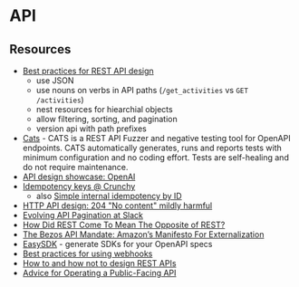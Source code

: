 # API

## Resources

- [Best practices for REST API design](https://stackoverflow.blog/2020/03/02/best-practices-for-rest-api-design/)
  - use JSON
  - use nouns on verbs in API paths (`/get_activities` vs `GET /activities`)
  - nest resources for hiearchial objects
  - allow filtering, sorting, and pagination
  - version api with path prefixes
- [Cats](https://github.com/Endava/cats) - CATS is a REST API Fuzzer and negative testing tool for OpenAPI endpoints. CATS automatically generates, runs and reports tests with minimum configuration and no coding effort. Tests are self-healing and do not require maintenance.
- [API design showcase: OpenAI](https://brandur.org/fragments/openai-api)
- [Idempotency keys @ Crunchy](https://brandur.org/fragments/idempotency-keys-crunchy)
  - also [Simple internal idempotency by ID](https://brandur.org/fragments/simple-internal-idempotency)
- [HTTP API design: 204 "No content" mildly harmful](https://brandur.org/fragments/http-api-204s)
- [Evolving API Pagination at Slack](https://slack.engineering/evolving-api-pagination-at-slack/)
- [How Did REST Come To Mean The Opposite of REST?](https://htmx.org/essays/how-did-rest-come-to-mean-the-opposite-of-rest/)
- [The Bezos API Mandate: Amazon’s Manifesto For Externalization](https://nordicapis.com/the-bezos-api-mandate-amazons-manifesto-for-externalization/)
- [EasySDK](https://easysdk.xyz/upload) - generate SDKs for your OpenAPI specs
- [Best practices for using webhooks](https://stripe.com/docs/webhooks/best-practices)
- [How to and how not to design REST APIs](https://github.com/stickfigure/blog/wiki/How-to-%28and-how-not-to%29-design-REST-APIs)
- [Advice for Operating a Public-Facing API](https://jcs.org/2023/07/12/api)
